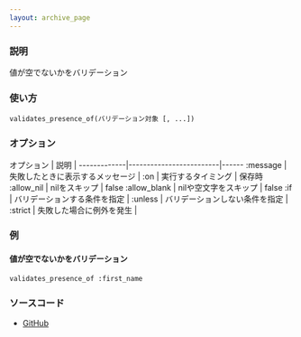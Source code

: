 ```yaml
---
layout: archive_page
---
```

### 説明
値が空でないかをバリデーション

### 使い方
    validates_presence_of(バリデーション対象 [, ...])

### オプション

オプション        | 説明                      |
-------------|-------------------------|------
:message     | 失敗したときに表示するメッセージ |
:on          | 実行するタイミング         | 保存時
:allow_nil   | nilをスキップ     | false
:allow_blank | nilや空文字をスキップ      | false
:if          | バリデーションする条件を指定           |
:unless      | バリデーションしない条件を指定          |
:strict      | 失敗した場合に例外を発生 |

### 例
#### 値が空でないかをバリデーション
    validates_presence_of :first_name

### ソースコード
* [GitHub](https://github.com/rails/rails/blob/ac30e389ecfa0e26e3d44c1eda8488ddf63b3ecc/activemodel/lib/active_model/validations/presence.rb#L34)